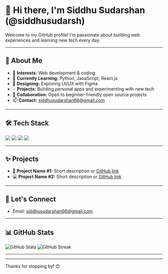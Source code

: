 # 👋 Hi there, I'm Siddhu Sudarshan (@siddhusudarsh)

Welcome to my GitHub profile! I’m passionate about building web experiences and learning new tech every day.

---

## 🚀 About Me

- 👀 **Interests:** Web development & coding
- 🌱 **Currently Learning:** Python, JavaScript, React.js
- 🎨 **Designing:** Exploring UI/UX with Figma
- 💡 **Projects:** Building personal apps and experimenting with new tech
- 🤝 **Collaboration:** Open to beginner-friendly open source projects
- 📫 **Contact:** siddhusudarshan66@gmail.com

---

## 🛠️ Tech Stack

<p align="left">
  <img src="https://img.shields.io/badge/Python-3776AB?style=for-the-badge&logo=python&logoColor=white"/>
  <img src="https://img.shields.io/badge/JavaScript-F7DF1E?style=for-the-badge&logo=javascript&logoColor=black"/>
  <img src="https://img.shields.io/badge/React-61DAFB?style=for-the-badge&logo=react&logoColor=black"/>
  <img src="https://img.shields.io/badge/Figma-F24E1E?style=for-the-badge&logo=figma&logoColor=white"/>
</p>

---

## ✨ Projects

<!-- Add your favorite projects below! -->
- 📱 **Project Name #1:** Short description or [GitHub link](#)
- 💻 **Project Name #2:** Short description or [GitHub link](#)

---

## 💬 Let's Connect

- Email: siddhusudarshan66@gmail.com
<!-- - [LinkedIn](#) | [Twitter](#) | [Portfolio](#) -->

---

## 📊 GitHub Stats

<p align="left">
  <img src="https://github-readme-stats.vercel.app/api?username=siddhusudarsh&show_icons=true&theme=tokyonight" alt="GitHub Stats" />
  <img src="https://github-readme-streak-stats.herokuapp.com/?user=siddhusudarsh&theme=tokyonight" alt="GitHub Streak" />
</p>

---

<!--
## 📚 Fun Fact or Motto

_"Replace this with your favorite quote or fun fact!"_
-->

---

Thanks for stopping by! 😊
